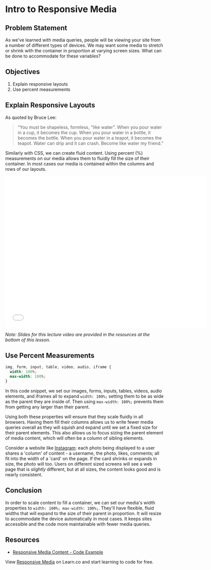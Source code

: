 # Intro to Responsive Media

## Problem Statement

As we've learned with media queries, people will be viewing your site from a
number of different types of devices. We may want some media to stretch or shrink
with the container in proportion at varying screen sizes. What can be done to
accommodate for these variables?

## Objectives

1. Explain responsive layouts
1. Use percent measurements

## Explain Responsive Layouts

As quoted by Bruce Lee:
> “You must be shapeless, formless, "like water". When you pour water in a
cup, it becomes the cup. When you pour water in a bottle, it becomes
the bottle. When you pour water in a teapot, it becomes the teapot.
Water can drip and it can crash. Become like water my friend.”
>

Similarly with CSS, we can create fluid content. Using percent (%)
measurements on our media allows them to fluidly fill the size of
their container. In most cases our media is contained within the
columns and rows of our layouts.

<iframe width="640" height="480" src="//www.youtube.com/embed/iC2yQbR_qys?rel=0&modestbranding=1" frameborder="0" allowfullscreen></iframe>

*Note: Slides for this lecture video are provided in the resources at the
bottom of this lesson.*

## Use Percent Measurements

```css
img, form, input, table, video, audio, iframe {
  width: 100%;
  max-width: 100%;
}
```

In this code snippet, we set our images, forms, inputs, tables, videos,
audio elements, and iframes all to expand `width: 100%;` setting them
to be as wide as the parent they are inside of. Then using `max-width: 100%;`
prevents them from getting any larger than their parent. 

Using both these properties will ensure that they scale fluidly in all browsers.
Having them fill their columns allows us to write fewer media queries overall as
they will squish and expand until we set a fixed size for their parent elements.
This also allows us to focus sizing the parent element of media content, which
will often be a column of sibling elements.  

Consider a website like [Instagram](instagram.com): each photo being displayed
to a user shares a 'column' of content - a username, the photo, likes, comments;
all fit into the width of a 'card' on the page. If the card shrinks or expands
in size, the photo will too. Users on different sized screens will see a web
page that is _slightly_ different, but at all sizes, the content looks good and
is nearly consistent.

## Conclusion

In order to scale content to fill a container, we can set our media's width
properties to `width: 100%; max-width: 100%;`. They'll have flexible, fluid
widths that will expand to the size of their parent in proportion. It will
resize to accommodate the device automatically in most cases. It keeps sites
accessible and the code more maintainable with fewer media queries.

## Resources

- [Responsive Media Content - Code Example](http://jsfiddle.net/flatiron_school/HP6A3/1/)

<p class='util--hide'>View <a href='https://learn.co/lessons/responsive-media'>Responsive Media</a> on Learn.co and start learning to code for free.</p>
